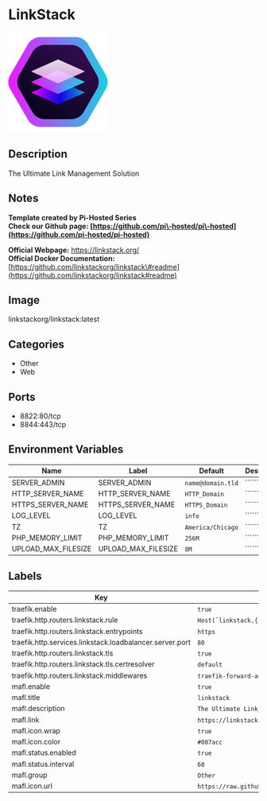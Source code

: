 # LinkStack

![Logo](images/LinkStack.png)

## Description
The Ultimate Link Management Solution

## Notes
**Template created by Pi\-Hosted Series**  
**Check our Github page: [https://github.com/pi\-hosted/pi\-hosted](https://github.com/pi-hosted/pi-hosted)**  
  
**Official Webpage:** <https://linkstack.org/>  
**Official Docker Documentation:** [https://github.com/linkstackorg/linkstack\#readme](https://github.com/linkstackorg/linkstack#readme)  
  
  


## Image
linkstackorg/linkstack:latest

## Categories
- Other
- Web

## Ports
- 8822:80/tcp
- 8844:443/tcp

## Environment Variables
| Name | Label | Default | Description |
|------|-------|---------|-------------|
| SERVER_ADMIN | SERVER_ADMIN | ```name@domain.tld``` | `````` |
| HTTP_SERVER_NAME | HTTP_SERVER_NAME | ```HTTP_Domain``` | `````` |
| HTTPS_SERVER_NAME | HTTPS_SERVER_NAME | ```HTTPS_Domain``` | `````` |
| LOG_LEVEL | LOG_LEVEL | ```info``` | `````` |
| TZ | TZ | ```America/Chicago``` | `````` |
| PHP_MEMORY_LIMIT | PHP_MEMORY_LIMIT | ```256M``` | `````` |
| UPLOAD_MAX_FILESIZE | UPLOAD_MAX_FILESIZE | ```8M``` | `````` |

## Labels
| Key | Value |
|-----|-------|
| traefik.enable | ```true``` |
| traefik.http.routers.linkstack.rule | ```Host(`linkstack.{$TRAEFIK_INGRESS_DOMAIN}`)``` |
| traefik.http.routers.linkstack.entrypoints | ```https``` |
| traefik.http.services.linkstack.loadbalancer.server.port | ```80``` |
| traefik.http.routers.linkstack.tls | ```true``` |
| traefik.http.routers.linkstack.tls.certresolver | ```default``` |
| traefik.http.routers.linkstack.middlewares | ```traefik-forward-auth``` |
| mafl.enable | ```true``` |
| mafl.title | ```linkstack``` |
| mafl.description | ```The Ultimate Link Management Solution``` |
| mafl.link | ```https://linkstack.{$TRAEFIK_INGRESS_DOMAIN}``` |
| mafl.icon.wrap | ```true``` |
| mafl.icon.color | ```#007acc``` |
| mafl.status.enabled | ```true``` |
| mafl.status.interval | ```60``` |
| mafl.group | ```Other``` |
| mafl.icon.url | ```https://raw.githubusercontent.com/LinkStackOrg/branding/main/logo/png/logo.png``` |


